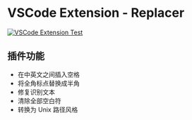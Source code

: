# VSCode Extension - Replacer

[![VSCode Extension Test](https://github.com/fujiawei-dev/ext-replacer/actions/workflows/vscode-extension-test.yml/badge.svg?branch=main)](https://github.com/fujiawei-dev/ext-replacer/actions/workflows/vscode-extension-test.yml)

## 插件功能

- 在中英文之间插入空格
- 将全角标点替换成半角
- 修复识别文本
- 清除全部空白符
- 转换为 Unix 路径风格
